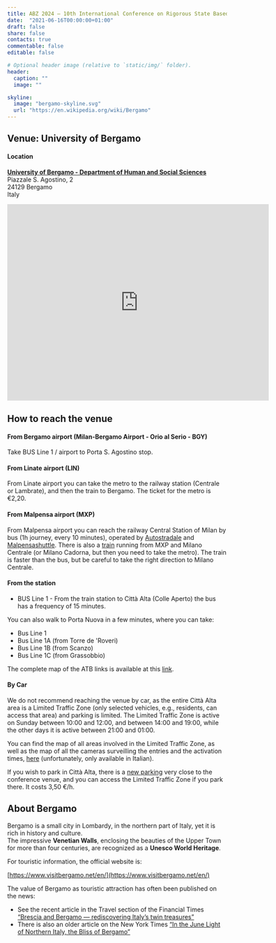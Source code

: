 ```yaml
---
title: ABZ 2024 – 10th International Conference on Rigorous State Based Methods
date:  "2021-06-16T00:00:00+01:00"
draft: false
share: false
contacts: true
commentable: false
editable: false

# Optional header image (relative to `static/img/` folder).
header:
  caption: ""
  image: ""

skyline: 
  image: "bergamo-skyline.svg"
  url: "https://en.wikipedia.org/wiki/Bergamo"
---
```


## Venue: University of Bergamo

#### Location
[**University of Bergamo - Department of Human and Social Sciences**](https://en.unibg.it/services-facilities/facilities/campuses/santagostino) <br>
Piazzale S. Agostino, 2 <br>
24129 Bergamo <br>
Italy <br>

<iframe src="https://www.google.com/maps/embed?pb=!1m14!1m8!1m3!1d44580.57918470652!2d9.672382!3d45.705295!3m2!1i1024!2i768!4f13.1!3m3!1m2!1s0x4781513d0fa828bb%3A0xd1867fa937e65199!2sSala%20Conferenze%2C%20San&#39;t%20Agostino!5e0!3m2!1sit!2sus!4v1688026989070!5m2!1sit!2sus" width="600" height="450" style="border:0;" allowfullscreen="" loading="lazy" referrerpolicy="no-referrer-when-downgrade"></iframe>

## How to reach the venue

#### From Bergamo airport (Milan-Bergamo Airport - Orio al Serio - BGY)
Take BUS Line 1 / airport to Porta S. Agostino stop.

#### From Linate airport (LIN)
From Linate airport you can take the metro to the railway station (Centrale or Lambrate), and then the train to Bergamo. The ticket for the metro is €2,20. 

#### From Malpensa airport (MXP)
From Malpensa airport you can reach the railway Central Station of Milan by bus (1h journey, every 10 minutes), operated by [Autostradale](www.autostradale.it/?lang=en-GB) and [Malpensashuttle](www.malpensashuttle.com/en/index.html). There is also a [train](www.malpensaexpress.it/en/) running from MXP and Milano Centrale (or Milano Cadorna, but then you need to take the metro). The train is faster than the bus, but be careful to take the right direction to Milano Centrale.

#### From the station
- BUS Line 1 - From the train station to Città Alta (Colle Aperto) the bus has a frequency of 15 minutes.

You can also walk to Porta Nuova in a few minutes, where you can take:<br>
- Bus Line 1
- Bus Line 1A (from Torre de 'Roveri)
- Bus Line 1B (from Scanzo)
- Bus Line 1C (from Grassobbio)

The complete map of the ATB links is available at this [link](https://www.atb.bergamo.it/en/public-transport/dowload-the-map-of-the-service).

#### By Car

We do not recommend reaching the venue by car, as the entire Città Alta area is a Limited Traffic Zone (only selected vehicles, e.g., residents, can access that area) and parking is limited. The Limited Traffic Zone is active on Sunday between 10:00 and 12:00, and between 14:00 and 19:00, while the other days it is active between 21:00 and 01:00.

You can find the map of all areas involved in the Limited Traffic Zone, as well as the map of all the cameras surveilling the entries and the activation times, [here](https://territorio.comune.bergamo.it/gfmaplet/?map=ZoneTL&highlightFeatures=ZTL|4|ID_ZONA=1%20) (unfortunately, only available in Italian).

If you wish to park in Città Alta, there is a [new parking](https://maps.app.goo.gl/ce2DAMZfRvy3WQzD7) very close to the conference venue, and you can access the Limited Traffic Zone if you park there. It costs 3,50 €/h.

## About Bergamo

Bergamo is a small city in Lombardy, in the northern part of Italy, yet it is rich in history and culture. <br>
The impressive **Venetian Walls**, enclosing the beauties of the Upper Town for more than four centuries, are recognized as a **Unesco World Heritage**. 

For touristic information, the official website is: <br>

[https://www.visitbergamo.net/en/](https://www.visitbergamo.net/en/)

The value of Bergamo as touristic attraction has often been published on the news:
- See the recent article in the Travel section of the Financial Times [“Brescia and Bergamo — rediscovering Italy’s twin treasures”](https://www.ft.com/content/02497aca-c22d-431e-918f-011b91406ef1)
- There is also an older article on the New York Times [“In the June Light of Northern Italy, the Bliss of Bergamo”](https://www.nytimes.com/2016/06/26/travel/bergamo-northern-italy-jane-smiley.html)
